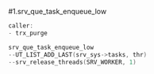 #1.srv_que_task_enqueue_low

```cpp
caller:
- trx_purge

srv_que_task_enqueue_low
--UT_LIST_ADD_LAST(srv_sys->tasks, thr)
--srv_release_threads(SRV_WORKER, 1)
```
